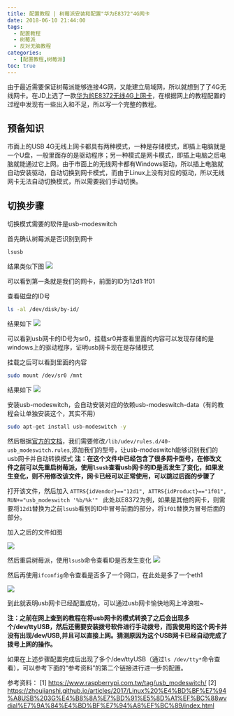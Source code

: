 ```yaml
---
title: 配置教程 | 树莓派安装和配置"华为E8372"4G网卡
date: 2018-06-10 21:44:00
tags:
  - 配置教程
  - 树莓派
  - 反对无脑教程
categories:
  - [配置教程,树莓派]
toc: true
---
```


由于最近需要保证树莓派能够连接4G网，又能建立局域网，所以就想到了了4G无线网卡。在JD上选了一款[华为的E8372无线4G上网卡](https://item.jd.com/5148678.html)，在根据网上的教程配置的过程中发现有一些出入和不足，所以写一个完整的教程。

<!--more-->

## 预备知识
市面上的USB 4G无线上网卡都具有两种模式，一种是存储模式，即插上电脑就是一个U盘，一般里面存的是驱动程序；另一种模式是网卡模式，即插上电脑之后电脑就能通过它上网。由于市面上的无线网卡都有Windows驱动，所以插上电脑就自动安装驱动，自动切换到网卡模式，而由于Linux上没有对应的驱动，所以无线网卡无法自动切换模式，所以需要我们手动切换。

## 切换步骤
切换模式需要的软件是usb-modeswitch

首先确认树莓派是否识别到网卡
```bash
lsusb
```
结果类似下图
![](http://p3jggzq4i.bkt.clouddn.com/2018-06-10-19-15-44.png)

可以看到第一条就是我们的网卡，前面的ID为12d1:1f01

查看磁盘的ID号
```bash
ls -al /dev/disk/by-id/
```

结果如下
![](http://p3jggzq4i.bkt.clouddn.com/2018-06-10-21-18-26.png)

可以看到usb网卡的ID号为sr0，挂载sr0并查看里面的内容可以发现存储的是windows上的驱动程序，证明usb网卡现在是存储模式

挂载之后可以看到里面的内容
```bash
sudo mount /dev/sr0 /mnt
```

结果如下
![](http://p3jggzq4i.bkt.clouddn.com/2018-06-10-21-20-49.png)

安装usb-modeswitch，会自动安装对应的依赖usb-modeswitch-data（有的教程会让单独安装这个，其实不用）
```bash
sudo apt-get install usb-modeswitch -y
```

然后根据[官方的文档](http://www.draisberghof.de/usb_modeswitch/#usage)，我们需要修改`/lib/udev/rules.d/40-usb_modeswitch.rules`,添加我们的型号，让usb-modeswitch能够识别我们的usb网卡并自动转换模式
**注：在这个文件中已经包含了很多网卡型号，在修改文件之前可以先重启树莓派，使用`lsusb`查看usb网卡的ID是否发生了变化，如果发生变化，则不用修改该文件，网卡已经可以正常使用，可以跳过后面的步骤了**

打开该文件，然后加入
`ATTRS{idVendor}=="12d1", ATTRS{idProduct}=="1f01", RUN+="usb_modeswitch '%b/%k'"
`
此处以E8372为例，如果是其他的网卡，则需要将`12d1`替换为之前`lsusb`看到的ID中冒号前面的部分，将`1f01`替换为冒号后面的部分。

加入之后的文件如图

![](http://p3jggzq4i.bkt.clouddn.com/2018-06-10-21-32-53.png)

然后重启树莓派，使用`lsusb`命令查看ID是否发生变化
![](http://p3jggzq4i.bkt.clouddn.com/2018-06-10-21-34-01.png)

然后再使用`ifconfig`命令查看是否多了一个网口，在此处是多了一个eth1

![](http://p3jggzq4i.bkt.clouddn.com/2018-06-10-21-35-05.png)

到此就表明usb网卡已经配置成功，可以通过usb网卡愉快地网上冲浪啦~

**注：之前在网上查到的教程在将usb网卡的模式转换了之后会出现多个/dev/ttyUSB，然后还需要安装拨号软件进行手动拨号，而我使用的这个网卡并没有出现/dev/USB,并且可以直接上网。猜测原因为这个USB网卡已经自动完成了拨号上网的操作。**

如果在上述步骤配置完成后出现了多个/dev/ttyUSB（通过`ls /dev/tty*`命令查看），可以参考下面的“参考资料”的第二个链接进行进一步的配置。

参考资料：
[1] https://www.raspberrypi.com.tw/tag/usb_modeswitch/
[2] https://zhoujianshi.github.io/articles/2017/Linux%20%E4%BD%BF%E7%94%A8USB%203G%E4%B8%8A%E7%BD%91%E5%8D%A1%EF%BC%88wvdial%E7%9A%84%E4%BD%BF%E7%94%A8%EF%BC%89/index.html



